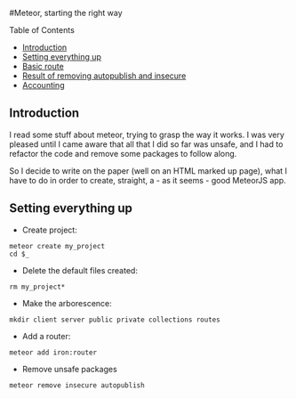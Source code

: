 #Meteor, starting the right way

Table of Contents
  * [Introduction](#introduction)
  * [Setting everything up](#setting-everything-up)
  * [Basic route](basic_routes.md)
  * [Result of removing autopublish and insecure](autopublish_insecure.md)
  * [Accounting](accounting.md)

Introduction
------------

I read some stuff about meteor, trying to grasp the way it works. I was very pleased until I came aware that all that I did so far was unsafe, and I had to refactor the code and remove some packages to follow along. 

So I decide to write on the paper (well on an HTML marked up page), what I have to do in order to create, straight, a  - as it seems - good MeteorJS app.

Setting everything up
---------------------

* Create project:
```shell
meteor create my_project
cd $_
```

* Delete the default files created:
```shell
rm my_project*
```

* Make the arborescence:
```shell
mkdir client server public private collections routes
```

* Add a router:
```shell
meteor add iron:router
```

* Remove unsafe packages
```shell
meteor remove insecure autopublish
```

















